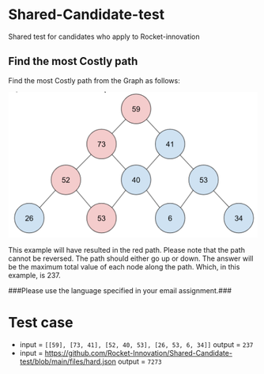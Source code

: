 # Shared-Candidate-test
Shared test for candidates who apply to Rocket-innovation

## Find the most Costly path
Find the most Costly path from the Graph as follows:

![Figure 1-1](files/max-path.png)

This example will have resulted in the red path.
Please note that the path cannot be reversed. The path should either go up or down.
The answer will be the maximum total value of each node along the path. Which, in this example, is 237.

###Please use the language specified in your email assignment.###

# Test case

- input = `[[59], [73, 41], [52, 40, 53], [26, 53, 6, 34]]` output = `237`
- input = <https://github.com/Rocket-Innovation/Shared-Candidate-test/blob/main/files/hard.json> output = `7273`
